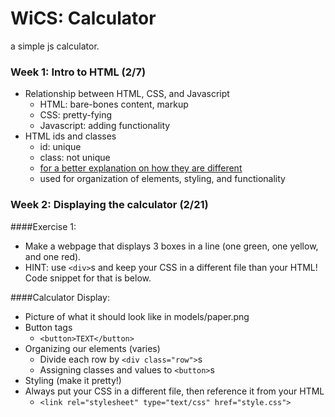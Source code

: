 WiCS: Calculator
===

a simple js calculator.

### Week 1: Intro to HTML (2/7)
* Relationship between HTML, CSS, and Javascript
	* HTML: bare-bones content, markup
	* CSS: pretty-fying 
	* Javascript: adding functionality
* HTML ids and classes
	* id: unique
	* class: not unique
	* [for a better explanation on how they are different](http://css-tricks.com/the-difference-between-id-and-class/)
	* used for organization of elements, styling, and functionality

### Week 2: Displaying the calculator (2/21)

####Exercise 1:
* Make a webpage that displays 3 boxes in a line (one green, one yellow, and one red).
* HINT: use `<div>`s and keep your CSS in a different file than your HTML! Code snippet for that is below.

####Calculator Display: 
* Picture of what it should look like in models/paper.png
* Button tags
	* `<button>TEXT</button>`
* Organizing our elements (varies)
	* Divide each row by `<div class="row">`s 
	* Assigning classes and values to `<button>`s 
* Styling (make it pretty!)
* Always put your CSS in a different file, then reference it from your HTML
	* `<link rel="stylesheet" type="text/css" href="style.css">`


